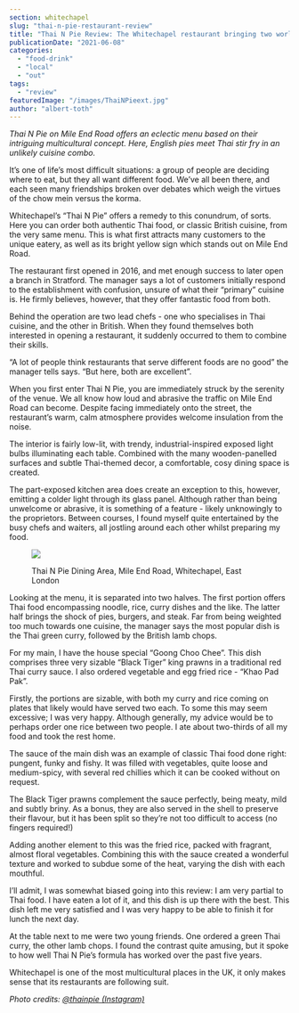 ```yaml
---
section: whitechapel
slug: "thai-n-pie-restaurant-review"
title: "Thai N Pie Review: The Whitechapel restaurant bringing two worlds together"
publicationDate: "2021-06-08"
categories: 
  - "food-drink"
  - "local"
  - "out"
tags: 
  - "review"
featuredImage: "/images/ThaiNPieext.jpg"
author: "albert-toth"
---
```


_Thai N Pie on Mile End Road offers an eclectic menu based on their intriguing multicultural concept. Here, English pies meet Thai stir fry in an unlikely cuisine combo._

It’s one of life’s most difficult situations: a group of people are deciding where to eat, but they all want different food. We’ve all been there, and each seen many friendships broken over debates which weigh the virtues of the chow mein versus the korma.

Whitechapel’s “Thai N Pie” offers a remedy to this conundrum, of sorts. Here you can order both authentic Thai food, or classic British cuisine, from the very same menu. This is what first attracts many customers to the unique eatery, as well as its bright yellow sign which stands out on Mile End Road.

The restaurant first opened in 2016, and met enough success to later open a branch in Stratford. The manager says a lot of customers initially respond to the establishment with confusion, unsure of what their “primary” cuisine is. He firmly believes, however, that they offer fantastic food from both.

Behind the operation are two lead chefs - one who specialises in Thai cuisine, and the other in British. When they found themselves both interested in opening a restaurant, it suddenly occurred to them to combine their skills.

“A lot of people think restaurants that serve different foods are no good” the manager tells says. “But here, both are excellent”.

When you first enter Thai N Pie, you are immediately struck by the serenity of the venue. We all know how loud and abrasive the traffic on Mile End Road can become. Despite facing immediately onto the street, the restaurant’s warm, calm atmosphere provides welcome insulation from the noise.

The interior is fairly low-lit, with trendy, industrial-inspired exposed light bulbs illuminating each table. Combined with the many wooden-panelled surfaces and subtle Thai-themed decor, a comfortable, cosy dining space is created.

The part-exposed kitchen area does create an exception to this, however, emitting a colder light through its glass panel. Although rather than being unwelcome or abrasive, it is something of a feature - likely unknowingly to the proprietors. Between courses, I found myself quite entertained by the busy chefs and waiters, all jostling around each other whilst preparing my food. 

<figure>

![](/images/ThaiNPieint-1024x683.jpg)

<figcaption>

Thai N Pie Dining Area, Mile End Road, Whitechapel, East London

</figcaption>

</figure>

Looking at the menu, it is separated into two halves. The first portion offers Thai food encompassing noodle, rice, curry dishes and the like. The latter half brings the shock of pies, burgers, and steak. Far from being weighted too much towards one cuisine, the manager says the most popular dish is the Thai green curry, followed by the British lamb chops.

For my main, I have the house special “Goong Choo Chee”. This dish comprises three very sizable “Black Tiger” king prawns in a traditional red Thai curry sauce. I also ordered vegetable and egg fried rice - “Khao Pad Pak”.

Firstly, the portions are sizable, with both my curry and rice coming on plates that likely would have served two each. To some this may seem excessive; I was very happy. Although generally, my advice would be to perhaps order one rice between two people. I ate about two-thirds of all my food and took the rest home. 

The sauce of the main dish was an example of classic Thai food done right: pungent, funky and fishy. It was filled with vegetables, quite loose and medium-spicy, with several red chillies which it can be cooked without on request.

The Black Tiger prawns complement the sauce perfectly, being meaty, mild and subtly briny. As a bonus, they are also served in the shell to preserve their flavour, but it has been split so they’re not too difficult to access (no fingers required!)

Adding another element to this was the fried rice, packed with fragrant, almost floral vegetables. Combining this with the sauce created a wonderful texture and worked to subdue some of the heat, varying the dish with each mouthful.

I’ll admit, I was somewhat biased going into this review: I am very partial to Thai food. I have eaten a lot of it, and this dish is up there with the best. This dish left me very satisfied and I was very happy to be able to finish it for lunch the next day. 

At the table next to me were two young friends. One ordered a green Thai curry, the other lamb chops. I found the contrast quite amusing, but it spoke to how well Thai N Pie’s formula has worked over the past five years. 

Whitechapel is one of the most multicultural places in the UK, it only makes sense that its restaurants are following suit.

_Photo credits: [@thainpie (Instagram)](https://www.instagram.com/thainpie/)_
